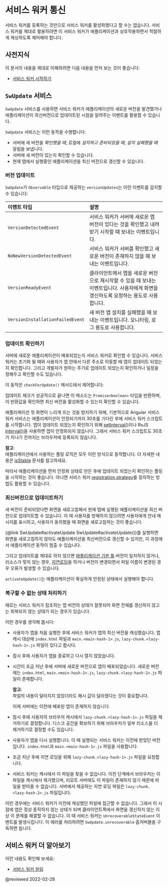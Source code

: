 <!--
# Service worker communication
-->
# 서비스 워커 통신

<!--
Enabling service worker support does more than just register the service worker; it also provides services you can use to interact with the service worker and control the caching of your application.
-->
서비스 워커를 등록하는 것만으로 서비스 워커를 활성화했다고 할 수는 없습니다.
서비스 워커를 제대로 활용하려면 이 서비스 워커가 애플리케이션과 상호작용하면서 적절하게 캐싱하도록 제어해야 합니다.


<!--
## Prerequisites
-->
## 사전지식

<!--
A basic understanding of the following:

*   [Getting Started with Service Workers](guide/service-worker-getting-started)
-->
이 문서의 내용을 제대로 이해하려면 다음 내용을 먼저 보는 것이 좋습니다:

*   [서비스 워커 시작하기](guide/service-worker-getting-started)


<!--
## `SwUpdate` service
-->
## `SwUpdate` 서비스

<!--
The `SwUpdate` service gives you access to events that indicate when the service worker discovers and installs an available update for your application.

The `SwUpdate` service supports three separate operations:

*   Get notified when an updated version is *detected* on the server, *installed and ready* to be used locally or when an *installation fails*
*   Ask the service worker to check the server for new updates
*   Ask the service worker to activate the latest version of the application for the current tab
-->
`SwUpdate` 서비스를 사용하면 서비스 워커가 애플리케이션의 새로운 버전을 발견했거나 애플리케이션이 최신버전으로 업데이트된 시점을 알려주는 이벤트를 활용할 수 있습니다.

`SwUpdate` 서비스는 이런 동작을 수행합니다:

*   서버에 새 버전을 *확인했을 때*, 로컬에 *설치하고 준비되었을 때*, *설치 실패했을 때* 알림을 보냅니다.
*   서버에 새 버전이 있는지 확인할 수 있습니다.
*   현재 탭에서 실행중인 애플리케이션을 최신 버전으로 갱신할 수 있습니다.


<!--
### Version updates
-->
### 버전 업데이트

<!--
The `versionUpdates` is an `Observable` property of `SwUpdate` and emits four event types:

| Event types                      | Details |
|:---                              |:---     |
| `VersionDetectedEvent`           | Emitted when the service worker has detected a new version of the app on the server and is about to start downloading it.                                                   |
| `NoNewVersionDetectedEvent`      | Emitted when the service worker has checked the version of the app on the server and did not find a new version.                                                            |
| `VersionReadyEvent`              | Emitted when a new version of the app is available to be activated by clients. It may be used to notify the user of an available update or prompt them to refresh the page. |
| `VersionInstallationFailedEvent` | Emitted when the installation of a new version failed. It may be used for logging/monitoring purposes.                                                                      |


<code-example header="log-update.service.ts" path="service-worker-getting-started/src/app/log-update.service.ts" region="sw-update"></code-example>
-->
`SwUpdate`가 `Observable` 타입으로 제공하는 `versionUpdates`는 이런 이벤트를 감지할 수 있습니다:

| 이벤트 타입                           | 설명                                                                          |
|:---------------------------------|:----------------------------------------------------------------------------|
| `VersionDetectedEvent`           | 서비스 워커가 서버에 새로운 앱 버전이 있다는 것을 확인했고 내려받기 시작할 때 보내는 이벤트입니다.                    |
| `NoNewVersionDetectedEvent`      | 서비스 워커가 서버를 확인했고 새로운 버전이 존재하지 않을 때 보내는 이벤트입니다.                              |
| `VersionReadyEvent`              | 클라이언트에서 앱을 새로운 버전으로 재시작할 수 있을 때 보내는 이벤트입니다. 사용자에게 화면을 갱신하도록 요청하는 용도로 사용합니다. |
| `VersionInstallationFailedEvent` | 새 버전 앱 설치를 실패했을 때 보내는 이벤트입니다. 모니터링, 로그 용도로 사용합니다.                           |


<code-example header="log-update.service.ts" path="service-worker-getting-started/src/app/log-update.service.ts" region="sw-update"></code-example>


<!--
### Checking for updates
-->
### 업데이트 확인하기

<!--
It's possible to ask the service worker to check if any updates have been deployed to the server.
The service worker checks for updates during initialization and on each navigation request &mdash;that is, when the user navigates from a different address to your application.
However, you might choose to manually check for updates if you have a site that changes frequently or want updates to happen on a schedule.

Do this with the `checkForUpdate()` method:

<code-example header="check-for-update.service.ts" path="service-worker-getting-started/src/app/check-for-update.service.ts"></code-example>

This method returns a `Promise<boolean>` which indicates if an update is available for activation.
The check might fail, which will cause a rejection of the `Promise`.

<div class="alert is-important">

In order to avoid negatively affecting the initial rendering of the page, by default the Angular service worker service waits for up to 30 seconds for the application to stabilize before registering the ServiceWorker script.
Constantly polling for updates, for example, with [setInterval()](https://developer.mozilla.org/docs/Web/API/WindowOrWorkerGlobalScope/setInterval) or RxJS' [interval()](https://rxjs.dev/api/index/function/interval), prevents the application from stabilizing and the ServiceWorker script is not registered with the browser until the 30 seconds upper limit is reached.

<div class="alert is-helpful">

**NOTE**: <br />
This is true for any kind of polling done by your application.
Check the [isStable](api/core/ApplicationRef#isStable) documentation for more information.

</div>

Avoid that delay by waiting for the application to stabilize first, before starting to poll for updates, as shown in the preceding example.
Alternatively, you might want to define a different [registration strategy](api/service-worker/SwRegistrationOptions#registrationStrategy) for the ServiceWorker.

</div>
-->
서버에 새로운 애플리케이션이 배포되었는지 서비스 워커로 확인할 수 있습니다.
서비스 워커는 초기화 될 때와 사용자가 앱 안에서 다른 주소로 이동할 때 앱이 업데이트 되었는지 확인합니다.
그리고 개발자가 원하는 주기로 업데이트 되었는지 확인하거나 일정을 정해두고 확인할 수도 있습니다.

이 동작은 `checkForUpdate()` 메서드에서 제어합니다:

<code-example header="check-for-update.service.ts" path="service-worker-getting-started/src/app/check-for-update.service.ts"></code-example>

업데이트 체크가 성공적으로 끝나면 이 메소드는 `Promise<boolean>` 타입을 반환하며, 이 반환값을 확인하면 최신 버전을 활성화할 수 있는지 확인할 수 있습니다.

<div class="alert is-important">

애플리케이션 첫 화면이 느리게 뜨는 것을 방지하기 위해, 기본적으로 Angular 서비스 워커 서비스는 애플리케이션이 안정되기까지 30초를 기다린 후에 서비스 워커 스크립트를 시작합니다.
앱이 업데이트 되었는지 확인하기 위해 [setInterval()](https://developer.mozilla.org/docs/Web/API/WindowOrWorkerGlobalScope/setInterval)이나 RxJS [interval()](https://rxjs.dev/api/index/function/interval)을 사용하면 앱이 안정화되지 않습니다.
그래서 서비스 워커 스크립트도 30초가 지나기 전까지는 브라우저에 등록되지 않습니다.

<div class="alert is-helpful">

**참고**: <br />
애플리케이션에서 사용하는 폴링 로직은 모두 이런 방식으로 동작합니다.
더 자세한 내용은 [isStable](api/core/ApplicationRef#isStable) 문서를 참고하세요.

</div>

따라서 애플리케이션을 먼저 안정화 상태로 만든 후에 업데이트 되었는지 확인하는 폴링을 시작하는 것이 좋습니다.
아니면 서비스 워커 [registration strategy](api/service-worker/SwRegistrationOptions#registrationStrategy)를 정의하는 방법도 활용할 수 있습니다.

</div>


<!--
### Updating to the latest version
-->
### 최신버전으로 업데이트하기

<!--
You can update an existing tab to the latest version by reloading the page as soon as a new version is ready.
To avoid disrupting the user's progress, it is generally a good idea to prompt the user and let them confirm that it is OK to reload the page and update to the latest version:

<code-example header="prompt-update.service.ts" path="service-worker-getting-started/src/app/prompt-update.service.ts" region="sw-version-ready"></code-example>

<div class="alert is-important">

Calling {@link SwUpdate#activateUpdate SwUpdate#activateUpdate()} updates a tab to the latest version without reloading the page, but this could break the application.

Updating without reloading can create a version mismatch between the [application shell](guide/glossary#app-shell) and other page resources, such as [lazy-loaded chunks](guide/glossary#lazy-loading), whose filenames may change between versions.

You should only use `activateUpdate()`, if you are certain it is safe for your specific use case.

</div>
-->
새 버전이 준비되었다면 화면을 새로고침해서 현재 탭에 실행된 애플리케이션을 최신 버전으로 업데이트할 수 있습니다.
이 때 사용자를 방해하지 않으려면 사용자에게 안내 메시지를 표시하고, 사용자가 동의했을 때 화면을 새로고침하는 것이 좋습니다.

<code-example header="prompt-update.service.ts" path="service-worker-getting-started/src/app/prompt-update.service.ts" region="sw-version-ready"></code-example>

<div class="alert is-important">

{@link SwUpdate#activateUpdate SwUpdate#activateUpdate()}를 실행하면 화면을 새로고침하지 않아도 애플리케이션을 최신버전으로 갱신할 수 있지만, 이 과정에서 애플리케이션 동작이 멈출 수 있습니다.

그리고 업데이트를 제대로 하지 않으면 [애플리케이션 기본 틀](guide/glossary#app-shell) 버전이 일치하지 않거나, 리소스가 맞지 않는 경우, [지연로딩](guide/glossary#lazy-loading)을 하거나 버전이 변경되면서 파일 이름이 변경된 경우 오류가 발생할 수 있습니다.

`activateUpdate()`는 애플리케이션이 확실하게 안정된 상태에서 실행해야 합니다.

</div>


<!--
### Handling an unrecoverable state
-->
### 복구할 수 없는 상태 처리하기

<!--
In some cases, the version of the application used by the service worker to serve a client might be in a broken state that cannot be recovered from without a full page reload.

For example, imagine the following scenario:

*   A user opens the application for the first time and the service worker caches the latest version of the application.
    Assume the application's cached assets include `index.html`, `main.<main-hash-1>.js` and `lazy-chunk.<lazy-hash-1>.js`.

*   The user closes the application and does not open it for a while.
*   After some time, a new version of the application is deployed to the server.
    This newer version includes the files `index.html`, `main.<main-hash-2>.js` and `lazy-chunk.<lazy-hash-2>.js`.

    <div class="alert is-helpful">

    **NOTE**: <br />
    The hashes are different now, because the content of the files changed.

    </div>

    The old version is no longer available on the server.

*   In the meantime, the user's browser decides to evict `lazy-chunk.<lazy-hash-1>.js` from its cache.
    Browsers might decide to evict specific \(or all\) resources from a cache in order to reclaim disk space.

*   The user opens the application again.
    The service worker serves the latest version known to it at this point, namely the old version \(`index.html` and `main.<main-hash-1>.js`\).

*   At some later point, the application requests the lazy bundle, `lazy-chunk.<lazy-hash-1>.js`.
*   The service worker is unable to find the asset in the cache \(remember that the browser evicted it\).
    Nor is it able to retrieve it from the server \(because the server now only has `lazy-chunk.<lazy-hash-2>.js` from the newer version\).

In the preceding scenario, the service worker is not able to serve an asset that would normally be cached.
That particular application version is broken and there is no way to fix the state of the client without reloading the page.
In such cases, the service worker notifies the client by sending an `UnrecoverableStateEvent` event.
Subscribe to `SwUpdate#unrecoverable` to be notified and handle these errors.

<code-example header="handle-unrecoverable-state.service.ts" path="service-worker-getting-started/src/app/handle-unrecoverable-state.service.ts" region="sw-unrecoverable-state"></code-example>
-->
때로는 서비스 워커가 참조하는 앱 버전의 상태가 잘못되어 화면 전체를 갱신하지 않고는 회복되지 않는 상태가 되는 경우가 있습니다.

이런 경우를 생각해 봅시다:

*   사용자가 앱을 처음 실행한 후에 서비스 워커가 앱의 최신 버전을 캐싱했습니다.
    앱 캐시 대상에 `index.html` 파일과 `main.<main-hash-1>.js`, `lazy-chunk.<lazy-hash-1>.js` 파일이 있다고 합시다.

*   잠시 후에 사용자가 앱을 종료하고 다시 열지 않았습니다.
*   시간이 조금 지난 후에 서버에 새로운 버전으로 앱이 배포되었습니다.
    새로운 버전에는 `index.html`, `main.<main-hash-2>.js`, `lazy-chunk.<lazy-hash-2>.js` 파일이 존재합니다.

    <div class="alert is-helpful">

    **참고**: <br />
    파일의 내용이 달라지지 않았더라도 해시 값이 달라졌다는 것이 중요합니다.

    </div>

    이제 서버에는 이전에 배포된 앱이 존재하지 않습니다.

*   잠시 후에 사용자의 브라우저 캐시에서 `lazy-chunk.<lazy-hash-1>.js` 파일을 제거하기로 결정합니다.
    디스크 공간을 확보하기 위해 브라우저가 일부 리소스를 더 제거하기로 결정할 수도 있습니다.

*   사용자가 앱을 다시 실행합니다.
    이 때 실행되는 서비스 워커는 이전에 받았던 버전입니다.
    `index.html`과 `main.<main-hash-1>.js` 파일을 사용합니다.

*   조금 지난 후에 지연 로딩을 위해 `lazy-chunk.<lazy-hash-1>.js` 파일을 요청합니다.
*   서비스 워커는 캐시에서 이 파일을 찾을 수 없습니다.
    이전 단계에서 브라우저는 이 파일을 캐시에서 제거했으며, 리모트 서버에도 이 파일이 존재하지 않기 때문에 파일을 받아올 수 없습니다.
    서버에서 제공하는 지연 로딩 파일은 `lazy-chunk.<lazy-hash-2>.js` 파일입니다.

이런 경우에는 서비스 워커가 이전에 캐싱했던 파일에 접근할 수 없습니다.
그래서 이 시점에 앱은 정상 동작하지 않는 상태가 되며 클라이언트쪽에서 화면을 갱신하지 않는 이상 이 문제를 해결할 수 없습니다.
이 때 서비스 워커는 `UnrecoverableStateEvent` 이벤트를 발생시킵니다.
이 에러를 처리하려면 `SwUpdate.unrecoverable` 옵저버블을 구독하면 됩니다.

<code-example header="handle-unrecoverable-state.service.ts" path="service-worker-getting-started/src/app/handle-unrecoverable-state.service.ts" region="sw-unrecoverable-state"></code-example>


<!--
## More on Angular service workers
-->
## 서비스 워커 더 알아보기

<!--
You might also be interested in the following:

*   [Service Worker Notifications](guide/service-worker-notifications)
-->
이런 내용도 확인해 보세요:

*   [서비스 워커 알림](guide/service-worker-notifications)


<!-- links -->

<!-- external links -->

<!-- end links -->

@reviewed 2022-02-28
